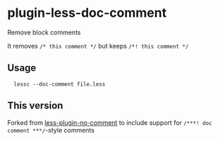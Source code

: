 # plugin-less-doc-comment
Remove block comments

It removes `/* this comment */` but keeps `/*! this comment */`

## Usage
```
  lessc --doc-comment file.less
```

## This version
Forked from [less-plugin-no-comment](https://github.com/C0-B0/less-plugin-no-comment) to include support for `/***! doc comment ***/`-style comments
